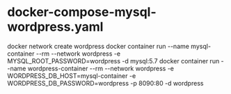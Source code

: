 # docker-compose-mysql-wordpress.yaml
docker network create wordpress
docker container run --name mysql-container --rm --network wordpress -e MYSQL_ROOT_PASSWORD=wordpress -d mysql:5.7
docker container run --name wordpress-container --rm --network wordpress -e WORDPRESS_DB_HOST=mysql-container -e WORDPRESS_DB_PASSWORD=wordpress -p 8090:80 -d wordpress
